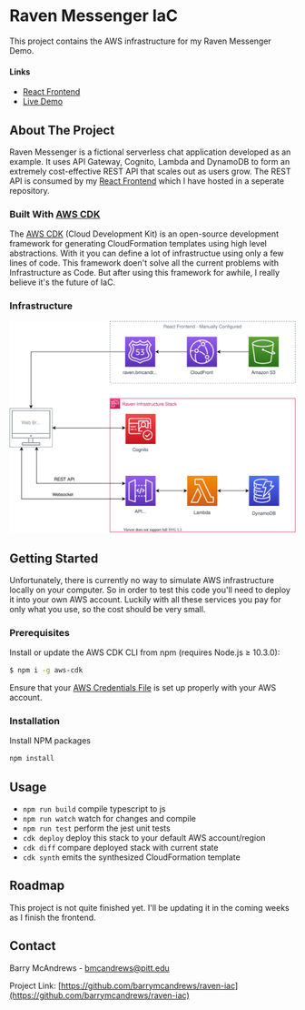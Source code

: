 # Raven Messenger IaC

This project contains the AWS infrastructure for my Raven Messenger Demo.
#### Links
* [React Frontend](https://github.com/barrymcandrews/raven-react)
* [Live Demo](https://raven.bmcandrews.com)


<!-- ABOUT THE PROJECT -->
## About The Project
Raven Messenger is a fictional serverless chat application developed as an example. It uses API Gateway, Cognito, Lambda and DynamoDB to form an extremely cost-effective REST API that scales out as users grow. The REST API is consumed by my [React Frontend](https://github.com/barrymcandrews/raven-react) which I have hosted in a seperate repository.

### Built With [AWS CDK](https://github.com/aws/aws-cdk)
The [AWS CDK](https://github.com/aws/aws-cdk) (Cloud Development Kit) is an open-source development framework for generating CloudFormation templates using high level abstractions. With it you can define a lot of infrastructue using only a few lines of code. This framework doen't solve all the current problems with Infrastructure as Code. But after using this framework for awhile, I really believe it's the future of IaC.

### Infrastructure
<p align="center">
  <img src="docs/raven-diagram.svg">
</p>


<!-- GETTING STARTED -->
## Getting Started

Unfortunately, there is currently no way to simulate AWS infrastructure locally on your computer. So in order to test this code you'll need to deploy it into your own AWS account. Luckily with all these services you pay for only what you use, so the cost should be very small.

### Prerequisites

Install or update the AWS CDK CLI from npm (requires Node.js ≥ 10.3.0):
```sh
$ npm i -g aws-cdk
```

Ensure that your [AWS Credentials File](https://docs.aws.amazon.com/cli/latest/userguide/cli-configure-files.html) is set up properly with your AWS account.

### Installation

Install NPM packages
```sh
npm install
```

<!-- USAGE EXAMPLES -->
## Usage

 * `npm run build`   compile typescript to js
 * `npm run watch`   watch for changes and compile
 * `npm run test`    perform the jest unit tests
 * `cdk deploy`      deploy this stack to your default AWS account/region
 * `cdk diff`        compare deployed stack with current state
 * `cdk synth`       emits the synthesized CloudFormation template

<!-- ROADMAP -->
## Roadmap

This project is not quite finished yet. I'll be updating it in the coming weeks as I finish the frontend.



<!-- CONTACT -->
## Contact

Barry McAndrews - bmcandrews@pitt.edu

Project Link: [https://github.com/barrymcandrews/raven-iac](https://github.com/barrymcandrews/raven-iac)
